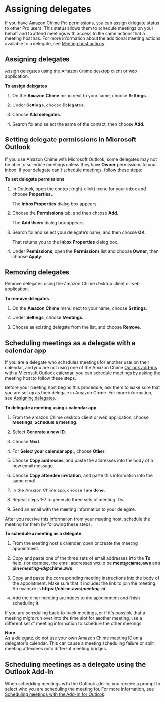 # Assigning delegates<a name="delegates"></a>

If you have Amazon Chime Pro permissions, you can assign delegate status to other Pro users\. This status allows them to schedule meetings on your behalf and to attend meetings with access to the same actions that a meeting host has\. For more information about the additional meeting actions available to a delegate, see [Meeting host actions](chime-organizer-call-controls.md)\.

## Assigning delegates<a name="assign-delegates"></a>

Assign delegates using the Amazon Chime desktop client or web application\.

**To assign delegates**

1. On the **Amazon Chime** menu next to your name, choose **Settings**\.

1. Under **Settings**, choose **Delegates**\.

1. Choose **Add delegates**\.

1. Search for and select the name of the contact, then choose **Add**\.

## Setting delegate permissions in Microsoft Outlook<a name="set-delegate-permissions-outlook"></a>

If you use Amazon Chime with Microsoft Outlook, some delegates may not be able to schedule meetings unless they have **Owner** permissions to your inbox\. If your delegate can't schedule meetings, follow these steps:

**To set delegate permissions**

1. In Outlook, open the context \(right\-click\) menu for your inbox and choose **Properties\.**\.

   The **Inbox Properties** dialog box appears\.

1. Choose the **Permissions** tab, and then choose **Add**\.

   The **Add Users** dialog box appears\. 

1. Search for and select your delegate’s name, and then choose **OK**\.

   That returns you to the **Inbox Properties** dialog box\.

1. Under **Permissions**, open the **Permissions** list and choose **Owner**, then choose **Apply**\. 

## Removing delegates<a name="remove-delegates"></a>

Remove delegates using the Amazon Chime desktop client or web application\.

**To remove delegates**

1. On the **Amazon Chime** menu next to your name, choose **Settings**\.

1. Under **Settings**, choose **Meetings**\.

1. Choose an existing delegate from the list, and choose **Remove**\.

## Scheduling meetings as a delegate with a calendar app<a name="delegate-calendar"></a>

If you are a delegate who schedules meetings for another user on their calendar, and you are not using one of the Amazon Chime [Outlook add\-ins](chime-scheduling-outlook.md) with a Microsoft Outlook calendar, you can schedule meetings by asking the meeting host to follow these steps\.

Before your meeting host begins this procedure, ask them to make sure that you are set up as their delegate in Amazon Chime\. For more information, see [Assigning delegates](#assign-delegates)\.

**To delegate a meeting using a calendar app**

1. From the Amazon Chime desktop client or web application, choose **Meetings**, **Schedule a meeting**\.

1. Select **Generate a new ID**\.

1. Choose **Next**\.

1. For **Select your calendar app:**, choose **Other**\.

1. Choose **Copy addresses**, and paste the addresses into the body of a new email message\.

1. Choose **Copy attendee invitation**, and paste this information into the same email\.

1. In the Amazon Chime app, choose **I am done**\.

1. Repeat steps 1\-7 to generate three sets of meeting IDs\.

1. Send an email with the meeting information to your delegate\.

After you receive this information from your meeting host, schedule the meeting for them by following these steps\.

**To schedule a meeting as a delegate**

1. From the meeting host's calendar, open or create the meeting appointment\.

1. Copy and paste one of the three sets of email addresses into the **To** field\. For example, the email addresses would be **meet@chime\.aws** and **pin\+*meeting\-id*@chime\.aws**\.

1. Copy and paste the corresponding meeting instructions into the body of the appointment\. Make sure that it includes the link to join the meeting\. An example is **https://chime\.aws/*meeting\-id***\.

1. Add the other meeting attendees to the appointment and finish scheduling it\.

If you are scheduling back\-to\-back meetings, or if it's possible that a meeting might run over into the time slot for another meeting, use a different set of meeting information to schedule the other meetings\.

**Note**  
As a delegate, do not use your own Amazon Chime meeting ID on a delegator's calendar\. This can cause a meeting scheduling failure or split meeting attendees onto different meeting bridges\.

## Scheduling meetings as a delegate using the Outlook Add\-In<a name="delegate-outlook"></a>

When scheduling meetings with the Outlook add\-in, you receive a prompt to select who you are scheduling the meeting for\. For more information, see [Scheduling meetings with the Add\-In for Outlook](chime-scheduling-outlook.md)\.